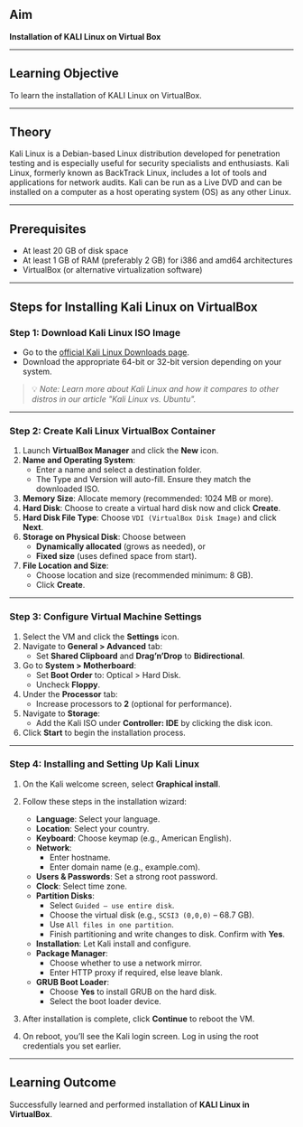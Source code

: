 ## Aim

**Installation of KALI Linux on Virtual Box**

---

## Learning Objective

To learn the installation of KALI Linux on VirtualBox.

---

## Theory

Kali Linux is a Debian-based Linux distribution developed for penetration testing and is especially useful for security specialists and enthusiasts. Kali Linux, formerly known as BackTrack Linux, includes a lot of tools and applications for network audits. Kali can be run as a Live DVD and can be installed on a computer as a host operating system (OS) as any other Linux.

---

## Prerequisites

- At least 20 GB of disk space
- At least 1 GB of RAM (preferably 2 GB) for i386 and amd64 architectures
- VirtualBox (or alternative virtualization software)

---

## Steps for Installing Kali Linux on VirtualBox

### Step 1: Download Kali Linux ISO Image

- Go to the [official Kali Linux Downloads page](https://www.kali.org/get-kali/).
- Download the appropriate 64-bit or 32-bit version depending on your system.

> 💡 _Note: Learn more about Kali Linux and how it compares to other distros in our article "Kali Linux vs. Ubuntu"._

---

### Step 2: Create Kali Linux VirtualBox Container

1. Launch **VirtualBox Manager** and click the **New** icon.
2. **Name and Operating System**:
   - Enter a name and select a destination folder.
   - The Type and Version will auto-fill. Ensure they match the downloaded ISO.
3. **Memory Size**: Allocate memory (recommended: 1024 MB or more).
4. **Hard Disk**: Choose to create a virtual hard disk now and click **Create**.
5. **Hard Disk File Type**: Choose `VDI (VirtualBox Disk Image)` and click **Next**.
6. **Storage on Physical Disk**: Choose between
   - **Dynamically allocated** (grows as needed), or
   - **Fixed size** (uses defined space from start).
7. **File Location and Size**:
   - Choose location and size (recommended minimum: 8 GB).
   - Click **Create**.

---

### Step 3: Configure Virtual Machine Settings

1. Select the VM and click the **Settings** icon.
2. Navigate to **General > Advanced** tab:
   - Set **Shared Clipboard** and **Drag’n’Drop** to **Bidirectional**.
3. Go to **System > Motherboard**:
   - Set **Boot Order** to: Optical > Hard Disk.
   - Uncheck **Floppy**.
4. Under the **Processor** tab:
   - Increase processors to **2** (optional for performance).
5. Navigate to **Storage**:
   - Add the Kali ISO under **Controller: IDE** by clicking the disk icon.
6. Click **Start** to begin the installation process.

---

### Step 4: Installing and Setting Up Kali Linux

1. On the Kali welcome screen, select **Graphical install**.
2. Follow these steps in the installation wizard:

   - **Language**: Select your language.
   - **Location**: Select your country.
   - **Keyboard**: Choose keymap (e.g., American English).
   - **Network**:
     - Enter hostname.
     - Enter domain name (e.g., example.com).
   - **Users & Passwords**: Set a strong root password.
   - **Clock**: Select time zone.
   - **Partition Disks**:
     - Select `Guided – use entire disk`.
     - Choose the virtual disk (e.g., `SCSI3 (0,0,0)` – 68.7 GB).
     - Use `All files in one partition`.
     - Finish partitioning and write changes to disk. Confirm with **Yes**.
   - **Installation**: Let Kali install and configure.
   - **Package Manager**:
     - Choose whether to use a network mirror.
     - Enter HTTP proxy if required, else leave blank.
   - **GRUB Boot Loader**:
     - Choose **Yes** to install GRUB on the hard disk.
     - Select the boot loader device.

3. After installation is complete, click **Continue** to reboot the VM.
4. On reboot, you’ll see the Kali login screen. Log in using the root credentials you set earlier.

---

## Learning Outcome

Successfully learned and performed installation of **KALI Linux in VirtualBox**.
